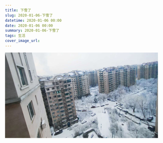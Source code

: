 ```yaml
---
title: 下雪了
slug: 2020-01-06-下雪了
datetime: 2020-01-06 00:00
date: 2020-01-06 00:00
summary: 2020-01-06-下雪了
tags: 生活
cover_image_url: 
---
```

![18357-7tyn3f44aj.png](../assets/2020/10/1238095091.png)